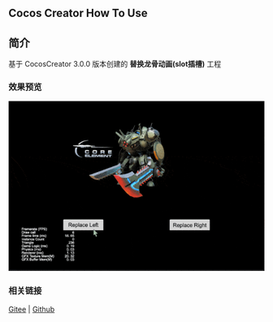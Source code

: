 ## Cocos Creator How To Use

## 简介

基于 CocosCreator 3.0.0 版本创建的 **替换龙骨动画(slot插槽)** 工程

### 效果预览
![image](../../gif/202203/2022030402.gif)

### 相关链接
[Gitee](https://gitee.com/mirrors_cocos-creator/test-cases-3d/tree/v3.0/assets/cases/dragonbones) | [Github](https://github.com/cocos-creator/test-cases-3d/tree/v3.0/assets/cases/dragonbones)